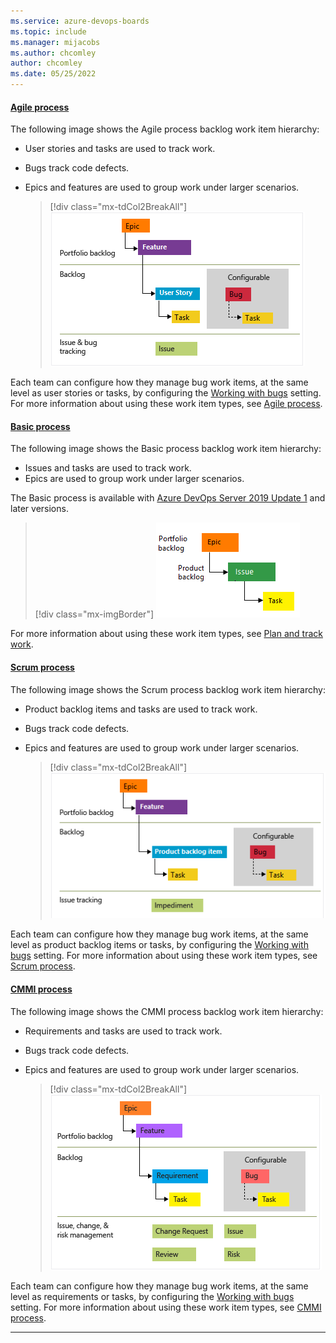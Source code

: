 ```yaml
---
ms.service: azure-devops-boards
ms.topic: include
ms.manager: mijacobs
ms.author: chcomley
author: chcomley
ms.date: 05/25/2022
---
```


#### [Agile process](#tab/agile-process)

The following image shows the Agile process backlog work item hierarchy:

- User stories and tasks are used to track work.
- Bugs track code defects.
- Epics and features are used to group work under larger scenarios.

    > [!div class="mx-tdCol2BreakAll"]
    > ![Diagram that shows Agile work item types.](../work-items/guidance/media/ALM_PT_Agile_WIT_Artifacts.png)

Each team can configure how they manage bug work items, at the same level as user stories or tasks, by configuring the [Working with bugs](../../organizations/settings/show-bugs-on-backlog.md) setting. For more information about using these work item types, see [Agile process](../work-items/guidance/agile-process.md).

#### [Basic process](#tab/basic-process)

The following image shows the Basic process backlog work item hierarchy:

- Issues and tasks are used to track work.
- Epics are used to group work under larger scenarios.

The Basic process is available with [Azure DevOps Server 2019 Update 1](https://go.microsoft.com/fwlink/?LinkId=2097609) and later versions.

> [!div class="mx-imgBorder"]
> ![Diagram that shows Basic work item types.](../get-started/media/about-boards/basic-process-epics-issues-tasks-2.png)

For more information about using these work item types, see [Plan and track work](../get-started/plan-track-work.md).

#### [Scrum process](#tab/scrum-process)

The following image shows the Scrum process backlog work item hierarchy:

- Product backlog items and tasks are used to track work.
- Bugs track code defects.
- Epics and features are used to group work under larger scenarios.

    > [!div class="mx-tdCol2BreakAll"]
    > ![Diagram that shows Scrum work item types.](../work-items/guidance/media/ALM_PT_Scrum_WIT_Artifacts.png)

Each team can configure how they manage bug work items, at the same level as product backlog items or tasks, by configuring the [Working with bugs](../../organizations/settings/show-bugs-on-backlog.md) setting. For more information about using these work item types, see [Scrum process](../work-items/guidance/scrum-process.md).

#### [CMMI process](#tab/cmmi-process)

The following image shows the CMMI process backlog work item hierarchy:

- Requirements and tasks are used to track work.
- Bugs track code defects.
- Epics and features are used to group work under larger scenarios.

    > [!div class="mx-tdCol2BreakAll"]
    > ![Diagram that shows CMMI work item types.](../work-items/guidance/media/ALM_PT_CMMI_WIT_Artifacts.png)

Each team can configure how they manage bug work items, at the same level as requirements or tasks, by configuring the [Working with bugs](../../organizations/settings/show-bugs-on-backlog.md) setting. For more information about using these work item types, see [CMMI process](../work-items/guidance/cmmi-process.md).

* * *
